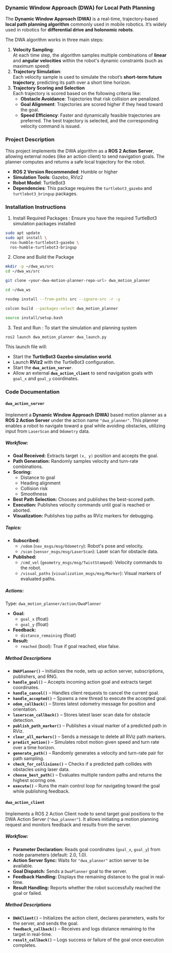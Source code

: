 ### Dynamic Window Approach (DWA) for Local Path Planning

The **Dynamic Window Approach (DWA)** is a real-time, trajectory-based **local path planning algorithm** commonly used in mobile robotics. It’s widely used in robotics for **differential drive and holonomic robots**.

The DWA algorithm works in three main steps:
1. **Velocity Sampling**:  
    At each time step, the algorithm samples multiple combinations of **linear** and **angular velocities** within the robot's dynamic constraints (such as maximum speed)
2. **Trajectory Simulation**:  
    Each velocity sample is used to simulate the robot’s **short-term future trajectory**, predicting its path over a short time horizon.
3. **Trajectory Scoring and Selection**  
	Each trajectory is scored based on the following criteria like:
	- **Obstacle Avoidance**: Trajectories that risk collision are penalized.
	- **Goal Alignment**: Trajectories are scored higher if they head toward the goal.
	- **Speed Efficiency**: Faster and dynamically feasible trajectories are preferred.
	    The best trajectory is selected, and the corresponding velocity command is issued.

### Project Description

This project implements the DWA algorithm as a **ROS 2 Action Server**, allowing external nodes (like an action client) to send navigation goals. The planner computes and returns a safe local trajectory for the robot.
- **ROS 2 Version Recommended**: Humble or higher
- **Simulation Tools**: Gazebo, RViz2
- **Robot Model**: TurtleBot3
- **Dependencies**:  This package requires the `turtlebot3_gazebo` and `turtlebot3_bringup` packages.

### Installation Instructions

1. Install Required Packages :  Ensure you have the required TurtleBot3 simulation packages installed
```bash
sudo apt update
sudo apt install \
  ros-humble-turtlebot3-gazebo \
  ros-humble-turtlebot3-bringup
```
2. Clone and Build the Package
```bash
mkdir -p ~/dwa_ws/src
cd ~/dwa_ws/src

git clone <your-dwa-motion-planner-repo-url> dwa_motion_planner

cd ~/dwa_ws

rosdep install --from-paths src --ignore-src -r -y

colcon build --packages-select dwa_motion_planner

source install/setup.bash
```
3. Test and Run : To start the simulation and planning system
```bash
ros2 launch dwa_motion_planner dwa_launch.py
```
This launch file will:
- Start the **TurtleBot3 Gazebo simulation world**.
- Launch **RViz2** with the TurtleBot3 configuration.
- Start the **`dwa_action_server`**.
- Allow an external **`dwa_action_client`** to send navigation goals with `goal_x` and `goal_y` coordinates.

### Code Documentation
#### `dwa_action_server`
Implement a **Dynamic Window Approach (DWA)** based motion planner as a **ROS 2 Action Server** under the action name `"dwa_planner"`. This planner enables a robot to navigate toward a goal while avoiding obstacles, utilizing input from `LaserScan` and `Odometry` data.
##### Workflow:
- **Goal Received:** Extracts target `(x, y)` position and accepts the goal.    
- **Path Generation:** Randomly samples velocity and turn-rate combinations.
- **Scoring:**
    - Distance to goal
    - Heading alignment
    - Collision risk 
    - Smoothness
- **Best Path Selection:** Chooses and publishes the best-scored path.
- **Execution:** Publishes velocity commands until goal is reached or aborted.
- **Visualization:** Publishes top paths as RViz markers for debugging.
##### Topics:
- **Subscribed:**
    - `/odom` (`nav_msgs/msg/Odometry`): Robot's pose and velocity.
    - `/scan` (`sensor_msgs/msg/LaserScan`): Laser scan for obstacle data.
- **Published:**
    - `/cmd_vel` (`geometry_msgs/msg/TwistStamped`): Velocity commands to the robot.
    - `/visual_paths` (`visualization_msgs/msg/Marker`): Visual markers of evaluated paths.
##### Actions:
Type: `dwa_motion_planner/action/DwaPlanner`
- **Goal:**
    - `goal_x` (float)
    - `goal_y` (float)
- **Feedback:**
    - `distance_remaining` (float)
- **Result:**
    - `reached` (bool): True if goal reached, else false.

##### Method Descriptions
- **`DWAPlanner()`** – Initializes the node, sets up action server, subscriptions, publishers, and RNG.
- **`handle_goal()`** – Accepts incoming action goal and extracts target coordinates.
- **`handle_cancel()`** – Handles client requests to cancel the current goal.
- **`handle_accepted()`** – Spawns a new thread to execute the accepted goal.
- **`odom_callback()`** – Stores latest odometry message for position and orientation.
- **`laserscan_callback()`** – Stores latest laser scan data for obstacle detection.
- **`publish_path_marker()`** – Publishes a visual marker of a predicted path in RViz.
- **`clear_all_markers()`** – Sends a message to delete all RViz path markers.
- **`predict_motion()`** – Simulates robot motion given speed and turn rate over a time horizon.
- **`generate_path()`** – Randomly generates a velocity and turn-rate pair for path sampling.
- **`check_for_collisions()`** – Checks if a predicted path collides with obstacles using laser data.
- **`choose_best_path()`** – Evaluates multiple random paths and returns the highest scoring one.
- **`execute()`** – Runs the main control loop for navigating toward the goal while publishing feedback.

#### `dwa_action_client`
Implements a ROS 2 Action Client node to send target goal positions to the DWA Action Server (`"dwa_planner"`). It allows initiating a motion planning request and monitors feedback and results from the server.
##### Workflow:
- **Parameter Declaration:** Reads goal coordinates (`goal_x`, `goal_y`) from node parameters (default: 2.0, 1.0).
- **Action Server Sync:** Waits for `"dwa_planner"` action server to be available.
- **Goal Dispatch:** Sends a `DwaPlanner` goal to the server.
- **Feedback Handling:** Displays the remaining distance to the goal in real-time.
- **Result Handling:** Reports whether the robot successfully reached the goal or failed.
##### Method Descriptions
- **`DWAClient()`** – Initializes the action client, declares parameters, waits for the server, and sends the goal.
- **`feedback_callback()`** – Receives and logs distance remaining to the target in real-time.
- **`result_callback()`** – Logs success or failure of the goal once execution completes.
